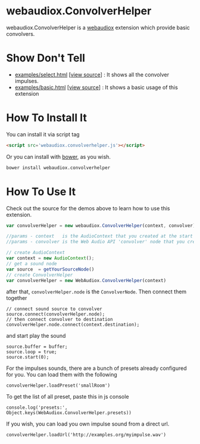 webaudiox.ConvolverHelper
========================

webaudiox.ConvolverHelper is a [webaudiox](https://github.com/jeromeetienne/webaudiox)
extension which provide basic convolvers.

Show Don't Tell
===============
* [examples/select.html](http://erichlof.github.io/webaudiox.ConvolverHelper/examples/select.html)
\[[view source](https://github.com/erichlof/webaudiox.ConvolverHelper/blob/master/examples/select.html)\] :
It shows all the convolver impulses.
* [examples/basic.html](http://erichlof.github.io/webaudiox.ConvolverHelper/examples/basic.html)
\[[view source](https://github.com/erichlof/webaudiox.ConvolverHelper/blob/master/examples/basic.html)\] :
It shows a basic usage of this extension

How To Install It
=================

You can install it via script tag

```html
<script src='webaudiox.convolverhelper.js'></script>
```

Or you can install with [bower](http://bower.io/), as you wish.

```bash
bower install webaudiox.convolverhelper
```

How To Use It
=============

Check out the source for the demos above to learn how to use this extension.

```javascript
var convolverHelper	= new webaudiox.ConvolverHelper(context, convolver);

//params - context   is the AudioContext that you created at the start of the program
//params - convolver is the Web Audio API 'convolver' node that you created just before this line
```

```javascript
// create AudioContext		
var context	= new AudioContext();
// get a sound node
var source	= getYourSourceNode()
// create ConvolverHelper
var convolverHelper	= new WebAudiox.ConvolverHelper(context)
```

after that, ```convolverHelper.node``` is the ```ConvolverNode```. 
Then connect them together 

```
// connect sound source to convolver			
source.connect(convolverHelper.node);
// then connect convolver to destination
convolverHelper.node.connect(context.destination);
```

and start play the sound

```
source.buffer = buffer;
source.loop = true;
source.start(0);	
```

For the impulses sounds, there are a bunch of presets already configured for you.
You can load them with the following

```
convolverHelper.loadPreset('smallRoom')
```

To get the list of all preset, paste this in js console

```
console.log('presets:', Object.keys(WebAudiox.ConvolverHelper.presets))
```

If you wish, you can load you own impulse sound from a direct url.

```
convolverHelper.loadUrl('http://examples.org/myimpulse.wav')
```

